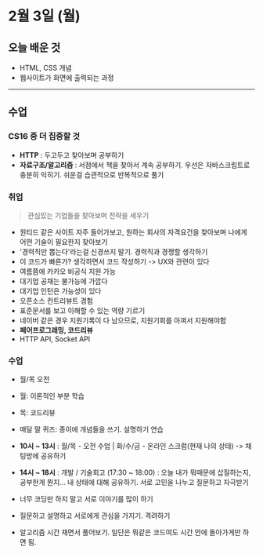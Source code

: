# 2월 3일 (월)

## 오늘 배운 것

- HTML, CSS 개념
- 웹사이트가 화면에 출력되는 과정

---

## 수업

### CS16 중 더 집중할 것

- **HTTP** : 두고두고 찾아보며 공부하기
- **자료구조/알고리즘** : 서점에서 책을 찾아서 계속 공부하기. 우선은 자바스크립트로 충분히 익히기. 쉬운걸 습관적으로 반복적으로 풀기

### 취업

> 관심있는 기업들을 찾아보며 전략을 세우기

- 원티드 같은 사이트 자주 들어가보고, 원하는 회사의 자격요건을 찾아보며 나에게 어떤 기술이 필요한지 찾아보기
- '경력직만 뽑는다'라는걸 신경쓰지 말기. 경력직과 경쟁할 생각하기
- 이 코드가 빠른가? 생각하면서 코드 작성하기 -> UX와 관련이 있다
- 여름쯤에 카카오 비공식 지원 가능
- 대기업 공채는 불가능에 가깝다
- 대기업 인턴은 가능성이 있다
- 오픈소스 컨트리뷰트 경험
- 표준문서를 보고 이해할 수 있는 역량 기르기
- 네이버 같은 경우 지원기록이 다 남으므로, 지원기회를 아껴서 지원해야함
- **페어프로그래밍, 코드리뷰**
- HTTP API, Socket API

### 수업

- 월/목 오전
- 월: 이론적인 부분 학습
- 목: 코드리뷰
- 매달 말 퀴즈: 종이에 개념들을 쓰기. 설명하기 연습

- **10시 ~ 13시** : 월/목 - 오전 수업 | 화/수/금 - 온라인 스크럼(현재 나의 상태) -> 채팅방에 공유하기
- **14시 ~ 18시** : 개발 / 기술회고 (17:30 ~ 18:00) : 오늘 내가 뭐때문에 삽질하는지, 공부한게 뭔지... 내 상태에 대해 공유하기. 서로 고민을 나누고 질문하고 자극받기
- 너무 코딩만 하지 말고 서로 이야기를 많이 하기
- 질문하고 설명하고 서로에게 관심을 가지기. 격려하기

- 알고리즘 시간 재면서 풀어보기. 일단은 뭐같은 코드여도 시간 안에 돌아가게만 하면 됨.
